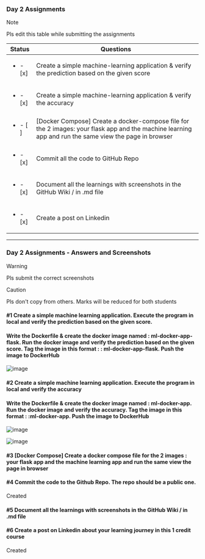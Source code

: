 ### Day 2 Assignments

> [!NOTE]
> Pls edit this table while submitting the assignments

| Status         | Questions     | 
|----------------|---------------|
| <ul><li>- [x] </li></ul> | Create a simple machine-learning application & verify the prediction based on the given score |
| <ul><li>- [x] </li></ul> | Create a simple machine-learning application & verify the accuracy |
| <ul><li>- [ ] </li></ul> | [Docker Compose] Create a docker-compose file for the 2 images: your flask app and the machine learning app and run the same view the page in browser |
| <ul><li>- [x] </li></ul> | Commit all the code to GitHub Repo |
| <ul><li>- [x] </li></ul> | Document all the learnings with screenshots in the GitHub Wiki / in .md file |
| <ul><li>- [x] </li></ul> | Create a post on Linkedin  |

***

### Day 2 Assignments - Answers and Screenshots

> [!WARNING]
> Pls submit the correct screenshots

> [!CAUTION]
> Pls don't copy from others. Marks will be reduced for both students

#### #1 Create a simple machine learning application. Execute the program in local and verify the prediction based on the given score. 
#### Write the Dockerfile & create the docker image named : ml-docker-app-flask. Run the docker image and verify the prediction based on the given score. Tag the image in this format : <dockerhub-username>: ml-docker-app-flask. Push the image to DockerHub	
 
![image](https://github.com/user-attachments/assets/e2577335-61ba-4207-a560-ef083fcb2e81)


#### #2 Create a simple machine learning application. Execute the program in local and verify the accuracy
#### Write the Dockerfile & create the docker image named : ml-docker-app. Run the docker image and verify the accuracy. Tag the image in this format : <dockerhub-username>:ml-docker-app. Push the image to DockerHub

![image](https://github.com/user-attachments/assets/3cad2fb7-ab2b-4897-9157-21ff4314949e)

![image](https://github.com/user-attachments/assets/1433c697-95e1-490c-b8c4-8d87ba0227c3)


#### #3 [Docker Compose] Create a docker compose file for the 2 images : your flask app and the machine learning app and run the same view the page in browser


#### #4 Commit the code to the Github Repo. The repo should be a public one. 
Created

#### #5 Document all the learnings with screenshots in the GitHub Wiki / in .md file

#### #6 Create a post on Linkedin about your learning journey in this 1 credit course
Created
